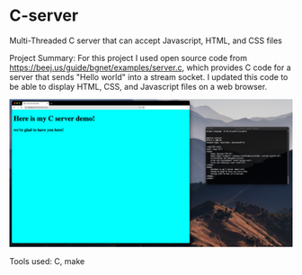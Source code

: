 # C-server
Multi-Threaded C server that can accept Javascript, HTML, and CSS files

Project Summary: For this project I used open source code from https://beej.us/guide/bgnet/examples/server.c, which provides C code for a server that sends "Hello
world" into a stream socket. I updated this code to be able to display HTML, CSS, and Javascript files on a web browser. 

![](images/Picture2.png)

Tools used: C, make
